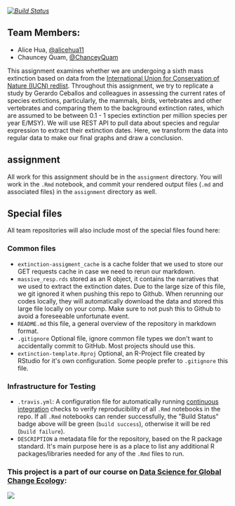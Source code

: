 
*[![Build Status](https://travis-ci.com/espm-157/extinction-extinction-quam-hua.svg?token=7gSxV1VqqHz7TUXHHWGp&branch=master)](https://travis-ci.com/espm-157/extinction-extinction-quam-hua)*

## Team Members:

- Alice Hua, [@alicehua11](https://github.com/alicehua11)
- Chauncey Quam, [@ChanceyQuam](https://github.com/ChaunceyQuam)

This assignment examines whether we are undergoing a sixth mass extinction based on data from the [International Union for Conservation of Nature (IUCN) redlist](https://www.iucnredlist.org/). 
Throughout this assignment, we try to replicate a study by Gerardo Ceballos and colleagues in assessing the current rates of species extictions, particularly, the mammals, birds, vertebrates and other vertebrates and comparing them to the background extinction rates, which are assumed to be between 0.1 - 1 species extinction per million species per year E/MSY).
We will use REST API to pull data about species and regular expression to extract their extinction dates. Here, we transform the data into regular data to make our final graphs and draw a conclusion.

## assignment

All work for this assignment should be in the `assignment` directory.  You will work in the `.Rmd` notebook, and commit your rendered output files (`.md` and associated files) in the `assignment` directory as well.

## Special files

All team repositories will also include most of the special files found here:

### Common files
- `extinction-assigment_cache` is a cache folder that we used to store our GET requests cache in case we need to rerun our markdown.
- `massive_resp.rds` stored as an R object, it contains the narratives that we used to extract the extinction dates. Due to the large size of this file, we git ignored it when pushing this repo to Github. When rerunning our codes locally, they will automatically download the data and stored this large file locally on your comp. Make sure to not push this to Github to avoid a foreseeable unfortunate event.
- `README.md` this file, a general overview of the repository in markdown format.  
- `.gitignore` Optional file, ignore common file types we don't want to accidentally commit to GitHub. Most projects should use this. 
- `extinction-template.Rproj` Optional, an R-Project file created by RStudio for it's own configuration.  Some people prefer to `.gitignore` this file.


### Infrastructure for Testing

- `.travis.yml`: A configuration file for automatically running [continuous integration](https://travis-ci.com) checks to verify reproducibility of all `.Rmd` notebooks in the repo.  If all `.Rmd` notebooks can render successfully, the "Build Status" badge above will be green (`build success`), otherwise it will be red (`build failure`).  
- `DESCRIPTION` a metadata file for the repository, based on the R package standard. It's main purpose here is as a place to list any additional R packages/libraries needed for any of the `.Rmd` files to run.

### This project is a part of our course on [Data Science for Global Change Ecology](https://espm-157.carlboettiger.info/):
[![](spatial/images/classpic.JPG)](https://espm-157.carlboettiger.info/)



